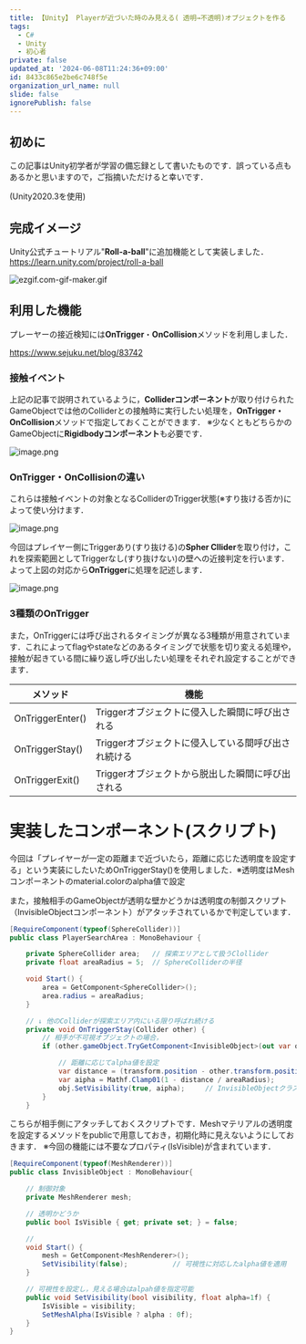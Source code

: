 ```yaml
---
title: 【Unity】 Playerが近づいた時のみ見える( 透明→不透明)オブジェクトを作る
tags:
  - C#
  - Unity
  - 初心者
private: false
updated_at: '2024-06-08T11:24:36+09:00'
id: 8433c865e2be6c748f5e
organization_url_name: null
slide: false
ignorePublish: false
---
```

## 初めに
この記事はUnity初学者が学習の備忘録として書いたものです．誤っている点もあるかと思いますので，ご指摘いただけると幸いです．

(Unity2020.3を使用)


## 完成イメージ
Unity公式チュートリアル"**Roll-a-ball**"に追加機能として実装しました．
https://learn.unity.com/project/roll-a-ball

![ezgif.com-gif-maker.gif](https://qiita-image-store.s3.ap-northeast-1.amazonaws.com/0/1596227/5575feb7-c91f-e0b0-7aa8-ef06c0eb8b0d.gif)


## 利用した機能
プレーヤーの接近検知には**OnTrigger**・**OnCollision**メソッドを利用しました．

https://www.sejuku.net/blog/83742

### 接触イベント

上記の記事で説明されているように，**Colliderコンポーネント**が取り付けられたGameObjectでは他のColliderとの接触時に実行したい処理を，**OnTrigger・OnCollision**メソッドで指定しておくことができます．
※少なくともどちらかのGameObjectに**Rigidbodyコンポーネント**も必要です．

![image.png](https://qiita-image-store.s3.ap-northeast-1.amazonaws.com/0/1596227/15069441-a766-6821-84a9-ab57d88dff6f.png)

### OnTrigger・OnCollisionの違い

これらは接触イベントの対象となるColliderのTrigger状態(※すり抜ける否か)によって使い分けます．

![image.png](https://qiita-image-store.s3.ap-northeast-1.amazonaws.com/0/1596227/1e5d4441-d06b-26d1-ba8b-e715d43c7d73.png)

今回はプレイヤー側にTriggerあり(すり抜ける)の**Spher Cllider**を取り付け，これを探索範囲としてTriggerなし(すり抜けない)の壁への近接判定を行います．よって上図の対応から**OnTrigger**に処理を記述します．

![image.png](https://qiita-image-store.s3.ap-northeast-1.amazonaws.com/0/1596227/fbd3c125-2a71-50e4-86cc-0ea296c5857a.png)



### 3種類のOnTrigger

また，OnTriggerには呼び出されるタイミングが異なる3種類が用意されています．これによってflagやstateなどのあるタイミングで状態を切り変える処理や，接触が起きている間に繰り返し呼び出したい処理をそれぞれ設定することができます．

|  メソッド          | 機能            |
| ----------------- | --------------- |
|  OnTriggerEnter() | Triggerオブジェクトに侵入した瞬間に呼び出される |
|  OnTriggerStay()  | Triggerオブジェクトに侵入している間呼び出され続ける |
|  OnTriggerExit()  | Triggerオブジェクトから脱出した瞬間に呼び出される |


# 実装したコンポーネント(スクリプト)
今回は「プレイヤーが一定の距離まで近づいたら，距離に応じた透明度を設定する」という実装にしたいためOnTriggerStay()を使用しました．※透明度はMeshコンポーネントのmaterial.colorのalpha値で設定

また，接触相手のGameObjectが透明な壁かどうかは透明度の制御スクリプト（InvisibleObjectコンポーネント）がアタッチされているかで判定しています．

``` PlayerSearchArea.cs
[RequireComponent(typeof(SphereCollider))]
public class PlayerSearchArea : MonoBehaviour {

    private SphereCollider area;   // 探索エリアとして扱うClollider    
    private float areaRadius = 5;  // SphereColliderの半径

    void Start() {
        area = GetComponent<SphereCollider>();
        area.radius = areaRadius;
    }

    // ↓ 他のColliderが探索エリア内にいる限り呼ばれ続ける
    private void OnTriggerStay(Collider other) {
        // 相手が不可視オブジェクトの場合，
        if (other.gameObject.TryGetComponent<InvisibleObject>(out var obj)) {

            // 距離に応じてalpha値を設定
            var distance = (transform.position - other.transform.position).magnitude;
            var aipha = Mathf.Clamp01(1 - distance / areaRadius);
            obj.SetVisibility(true, aipha);     // InvisibleObjectクラスの透明度設定メソッド
        }
    }

```

こちらが相手側にアタッチしておくスクリプトです．Meshマテリアルの透明度を設定するメソッドをpublicで用意しておき，初期化時に見えないようにしておきます．
※今回の機能には不要なプロパティ(IsVisible)が含まれています．

``` InvisibleObject.cs
[RequireComponent(typeof(MeshRenderer))]
public class InvisibleObject : MonoBehaviour{

    // 制御対象
    private MeshRenderer mesh;

    // 透明かどうか
    public bool IsVisible { get; private set; } = false;

    // 
    void Start() {
        mesh = GetComponent<MeshRenderer>();
        SetVisibility(false);           // 可視性に対応したalpha値を適用
    }

    // 可視性を設定し，見える場合はalpah値を指定可能
    public void SetVisibility(bool visibility, float alpha=1f) {
        IsVisible = visibility;
        SetMeshAlpha(IsVisible ? alpha : 0f);
    }
}
```
